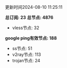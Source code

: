 更新时间2024-08-10 11:25:11

**总订阅: 23**
**总节点: 4876**
- vless节点: 32

**google ping有效节点: 188**
- ss节点: 51
- v2ray节点: 113
- trojan节点: 24

